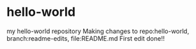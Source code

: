 # hello-world
my hello-world repository 
Making changes to repo:hello-world, branch:readme-edits, file:README.md
First edit done!!
